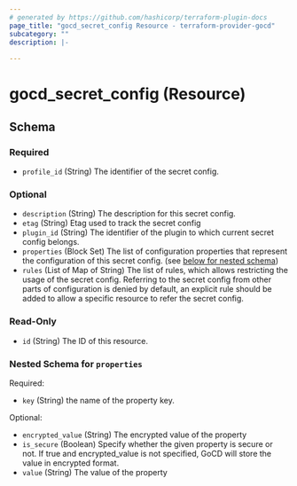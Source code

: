 ```yaml
---
# generated by https://github.com/hashicorp/terraform-plugin-docs
page_title: "gocd_secret_config Resource - terraform-provider-gocd"
subcategory: ""
description: |-
  
---
```


# gocd_secret_config (Resource)





<!-- schema generated by tfplugindocs -->
## Schema

### Required

- `profile_id` (String) The identifier of the secret config.

### Optional

- `description` (String) The description for this secret config.
- `etag` (String) Etag used to track the secret config
- `plugin_id` (String) The identifier of the plugin to which current secret config belongs.
- `properties` (Block Set) The list of configuration properties that represent the configuration of this secret config. (see [below for nested schema](#nestedblock--properties))
- `rules` (List of Map of String) The list of rules, which allows restricting the usage of the secret config. Referring to the secret config from other parts of configuration is denied by default, an explicit rule should be added to allow a specific resource to refer the secret config.

### Read-Only

- `id` (String) The ID of this resource.

<a id="nestedblock--properties"></a>
### Nested Schema for `properties`

Required:

- `key` (String) the name of the property key.

Optional:

- `encrypted_value` (String) The encrypted value of the property
- `is_secure` (Boolean) Specify whether the given property is secure or not. If true and encrypted_value is not specified, GoCD will store the value in encrypted format.
- `value` (String) The value of the property



